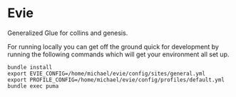Evie
====

Generalized Glue for collins and genesis.

For running locally you can get off the ground quick for
development by running the following commands which will
get your environment all set up.

```
bundle install
export EVIE_CONFIG=/home/michael/evie/config/sites/general.yml
export PROFILE_CONFIG=/home/michael/evie/config/profiles/default.yml
bundle exec puma
```
